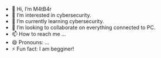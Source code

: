 - 👋 Hi, I’m M4tB4r
- 👀 I’m interested in cybersecurity.
- 🌱 I’m currently learning cybersecurity.
- 💞️ I’m looking to collaborate on everything connected to PC.
- 📫 How to reach me ...
- 😄 Pronouns: ...
- ⚡ Fun fact: I am begginer!
